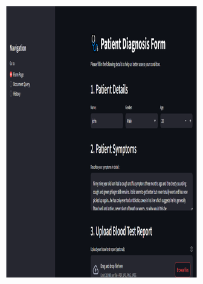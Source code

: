 <img align="centre" width="1280" height="720" src="https://github.com/Shubham2376G/AI_Projects/blob/main/Images/med_demo1.png">
